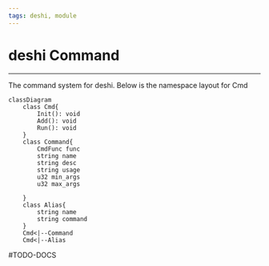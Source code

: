 ```yaml
---
tags: deshi, module
---
```

# deshi Command
---
The command system for deshi. Below is the namespace layout for Cmd

```mermaid
classDiagram
	class Cmd{
		Init(): void
		Add(): void
		Run(): void
	}
	class Command{
		CmdFunc func
		string name
		string desc
		string usage
		u32 min_args
		u32 max_args
	
	}
	class Alias{
		string name
		string command
	}
	Cmd<|--Command
	Cmd<|--Alias

```

#TODO-DOCS